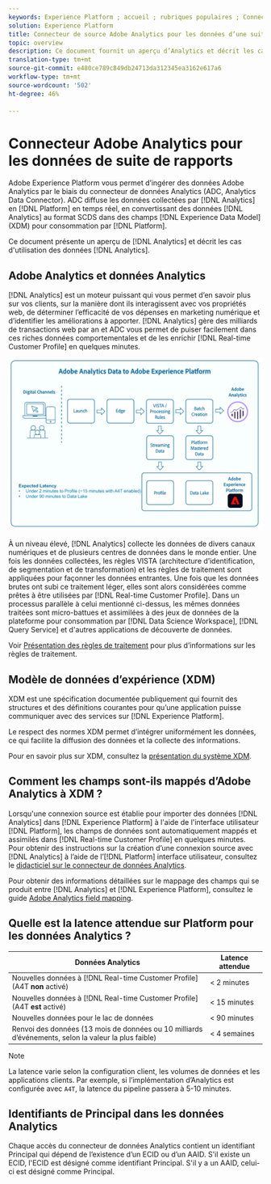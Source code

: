 ```yaml
---
keywords: Experience Platform ; accueil ; rubriques populaires ; Connecteur de données Analytics ; analyses ; Analytics
solution: Experience Platform
title: Connecteur de source Adobe Analytics pour les données d’une suite de rapports
topic: overview
description: Ce document fournit un aperçu d’Analytics et décrit les cas d’utilisation des données Analytics.
translation-type: tm+mt
source-git-commit: e480ce789c849db24713da312345ea3162e617a6
workflow-type: tm+mt
source-wordcount: '502'
ht-degree: 46%

---
```



# Connecteur Adobe Analytics pour les données de suite de rapports

Adobe Experience Platform vous permet d’ingérer des données Adobe Analytics par le biais du connecteur de données Analytics (ADC, Analytics Data Connector). ADC diffuse les données collectées par [!DNL Analytics] en [!DNL Platform] en temps réel, en convertissant des données [!DNL Analytics] au format SCDS dans des champs [!DNL Experience Data Model] (XDM) pour consommation par [!DNL Platform].

Ce document présente un aperçu de [!DNL Analytics] et décrit les cas d&#39;utilisation des données [!DNL Analytics].

## Adobe Analytics et données Analytics

[!DNL Analytics] est un moteur puissant qui vous permet d’en savoir plus sur vos clients, sur la manière dont ils interagissent avec vos propriétés web, de déterminer l’efficacité de vos dépenses en marketing numérique et d’identifier les améliorations à apporter. [!DNL Analytics] gère des milliards de transactions web par an et ADC vous permet de puiser facilement dans ces riches données comportementales et de les enrichir  [!DNL Real-time Customer Profile] en quelques minutes.

![](./images/analytics-data-experience-platform.png)

À un niveau élevé, [!DNL Analytics] collecte les données de divers canaux numériques et de plusieurs centres de données dans le monde entier. Une fois les données collectées, les règles VISTA (architecture d’identification, de segmentation et de transformation) et les règles de traitement sont appliquées pour façonner les données entrantes. Une fois que les données brutes ont subi ce traitement léger, elles sont alors considérées comme prêtes à être utilisées par [!DNL Real-time Customer Profile]. Dans un processus parallèle à celui mentionné ci-dessus, les mêmes données traitées sont micro-battues et assimilées à des jeux de données de la plateforme pour consommation par [!DNL Data Science Workspace], [!DNL Query Service] et d&#39;autres applications de découverte de données.

Voir [Présentation des règles de traitement](https://docs.adobe.com/content/help/fr-FR/analytics/admin/admin-tools/processing-rules/processing-rules.html) pour plus d’informations sur les règles de traitement.

## Modèle de données d’expérience (XDM)

XDM est une spécification documentée publiquement qui fournit des structures et des définitions courantes pour qu’une application puisse communiquer avec des services sur [!DNL Experience Platform].

Le respect des normes XDM permet d’intégrer uniformément les données, ce qui facilite la diffusion des données et la collecte des informations.

Pour en savoir plus sur XDM, consultez la [présentation du système XDM](../../../xdm/home.md).

## Comment les champs sont-ils mappés d’Adobe Analytics à XDM ?

Lorsqu&#39;une connexion source est établie pour importer des données [!DNL Analytics] dans [!DNL Experience Platform] à l&#39;aide de l&#39;interface utilisateur [!DNL Platform], les champs de données sont automatiquement mappés et assimilés dans [!DNL Real-time Customer Profile] en quelques minutes. Pour obtenir des instructions sur la création d’une connexion source avec [!DNL Analytics] à l’aide de l’[!DNL Platform] interface utilisateur, consultez le [didacticiel sur le connecteur de données Analytics](../../tutorials/ui/create/adobe-applications/analytics.md).

Pour obtenir des informations détaillées sur le mappage des champs qui se produit entre [!DNL Analytics] et [!DNL Experience Platform], consultez le guide [Adobe Analytics field mapping](./mapping/analytics.md).

## Quelle est la latence attendue sur Platform pour les données Analytics ?

| Données Analytics | Latence attendue |
| -------------- | ---------------- |
| Nouvelles données à [!DNL Real-time Customer Profile] (A4T **non** activé) | &lt; 2 minutes |
| Nouvelles données à [!DNL Real-time Customer Profile] (A4T **est** activé) | &lt; 15 minutes |
| Nouvelles données pour le lac de données | &lt; 90 minutes |
| Renvoi des données (13 mois de données ou 10 milliards d’événements, selon la valeur la plus faible) | &lt; 4 semaines |

>[!NOTE]
>
>La latence varie selon la configuration client, les volumes de données et les applications clients. Par exemple, si l’implémentation d’Analytics est configurée avec `A4T`, la latence du pipeline passera à 5-10 minutes.

## Identifiants de Principal dans les données Analytics

Chaque accès du connecteur de données Analytics contient un identifiant Principal qui dépend de l’existence d’un ECID ou d’un AAID. S&#39;il existe un ECID, l&#39;ECID est désigné comme identifiant Principal. S&#39;il y a un AAID, celui-ci est désigné comme Principal.